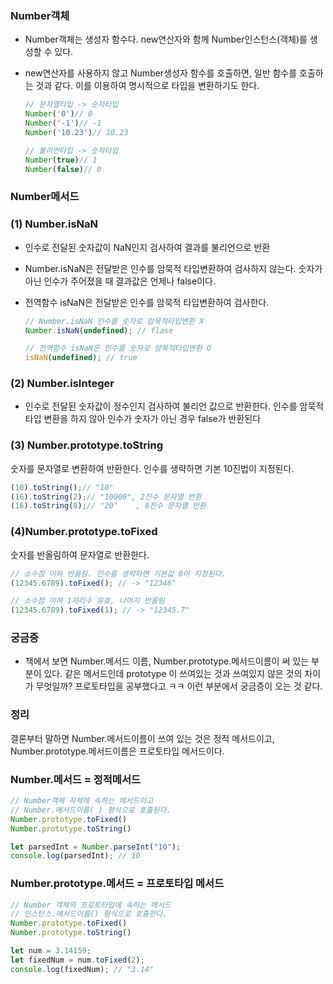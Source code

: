 ### Number객체

- Number객체는 생성자 함수다. new연산자와 함께 Number인스턴스(객체)를 생성할 수 있다.
- new연산자를 사용하지 않고 Number생성자 함수를 호출하면, 일반 함수를 호출하는 것과 같다.  이를 이용하여 명시적으로 타입을 변환하기도 한다.
    
    ```jsx
    // 문자열타입 -> 숫자타입
    Number('0')// 0
    Number('-1')// -1
    Number('10.23')// 10.23
    
    // 불리언타입 -> 숫자타입
    Number(true)// 1
    Number(false)// 0
    ```
    

### Number메서드

### (1) **Number.isNaN**

- 인수로 전달된 숫자값이 NaN인지 검사하여 결과를 불리언으로 반환
- Number.isNaN은 전달받은 인수를 암묵적 타입변환하여 검사하지 않는다. 숫자가 아닌 인수가 주어졌을 때 결과값은 언제나 false이다.
- 전역함수 isNaN은 전달받은 인수를 암묵적 타입변환하여 검사한다.
    
    ```jsx
    // Number.isNaN 인수를 숫자로 암묵적타입변환 X
    Number.isNaN(undefined); // flase
    
    // 전역함수 isNaN은 인수를 숫자로 암묵적타입변환 O
    isNaN(undefined); // true
    ```
    

### (2) Number.isInteger

- 인수로 전달된 숫자값이 정수인지 검사하여 불리언 값으로 반환한다. 인수를 암묵적 타입 변환을 하지 않아 인수가 숫자가 아닌 경우 false가 반환된다

### (3) **Number.prototype.toString**

숫자를 문자열로 변환하여 반환한다. 인수를 생략하면 기본 10진법이 지정된다.

```jsx
(10).toString();// "10"
(16).toString(2);// "10000", 2진수 문자열 반환
(16).toString(8);// "20"	, 8진수 문자열 반환
```

### (4)Number.prototype.toFixed

숫자를 반올림하여 문자열로 반환한다. 

```jsx
// 소수점 이하 반올림. 인수를 생략하면 기본값 0이 지정된다.
(12345.6789).toFixed(); // -> "12346"

// 소수점 이하 1자리수 유효, 나머지 반올림
(12345.6789).toFixed(1); // -> "12345.7"
```

### 궁금증
- 책에서 보면 Number.메서드 이름, Number.prototype.메서드이름이 써 있는 부분이 있다. 같은 메서드인데 prototype 이 쓰여있는 것과 쓰여있지 않은 것의 차이가 무엇일까?  프로토타입을 공부했다고 ㅋㅋ 이런 부분에서 궁금증이 오는 것 같다. 

### 정리
결론부터 말하면 Number.메서드이름이 쓰여 있는 것은 정적 메서드이고, Number.prototype.메서드이름은 프로토타입 메서드이다. 

### Number.메서드 = 정적메서드

```jsx
// Number객체 자체에 속하는 메서드이고
// Number.메서드이름( ) 형식으로 호출된다. 
Number.prototype.toFixed()
Number.prototype.toString()

let parsedInt = Number.parseInt("10");
console.log(parsedInt); // 10
```

### Number.prototype.메서드 = 프로토타입 메서드

```jsx
// Number 객체의 프로토타입에 속하는 메서드
// 인스턴스.메서드이름() 형식으로 호출한다. 
Number.prototype.toFixed()
Number.prototype.toString()

let num = 3.14159;
let fixedNum = num.toFixed(2);
console.log(fixedNum); // "3.14"
```
